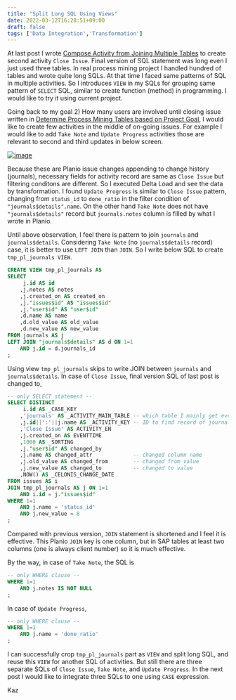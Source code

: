 ```yaml
---
title: "Split Long SQL Using Views"
date: 2022-03-12T16:28:51+09:00
draft: false
tags: ['Data Integration','Transformation']
---
```


At last post I wrote [Compose Activity from Joining Multiple Tables](../2022-03-05-compose-activity-from-joining-multiple-tables) to create second activity `Close Issue`. Final version of SQL statement was long even I just used three tables. In real process mining project I handled hundred of tables and wrote quite long SQLs. At that time I faced same patterns of SQL in multiple activities. So I introduces `VIEW` in my SQLs for grouping same pattern of `SELECT` SQL, similar to create function (method) in programming. I would like to try it using current project.

Going back to my goal 2) How many users are involved until closing issue written in [Determine Process Mining Tables based on Project Goal](../2022-02-19-determine-process-mining-tables-based-on-project-goal), I would like to create few activities in the middle of on-going issues. For example I would like to add `Take Note` and `Update Progress` activities those are relevant to second and third updates in below screen.

[![image](https://user-images.githubusercontent.com/67397583/158009616-821663ae-b12f-4e4e-a8fa-90addfea1380.png)](https://user-images.githubusercontent.com/67397583/158009616-821663ae-b12f-4e4e-a8fa-90addfea1380.png)

Because these are Planio issue changes appending to change history (journals), necessary fields for activity record are same as `Close Issue` but filtering conditons are different. So I executed Delta Load and see the data by transformation. I found `Update Progress` is similar to `Close Issue` pattern, changing from `status_id` to `done_ratio` in the filter condition of `"journals$details".name`. On the other hand `Take Note` does not have `"journals$details"` record but `journals.notes` column is filled by what I wrote in Planio. 

Until above observation, I feel there is pattern to join `journals` and `journals$details`. Considering `Take Note` (no `journals$details` record) case, it is better to use `LEFT JOIN` than `JOIN`. So I write below SQL to create `tmp_pl_journals VIEW`.

```sql
CREATE VIEW tmp_pl_journals AS
SELECT
     j.id AS id
    ,j.notes AS notes
    ,j.created_on AS created_on
    ,j."issues$id" AS "issues$id"
    ,j."user$id" AS "user$id"
    ,d.name AS name
    ,d.old_value AS old_value
    ,d.new_value AS new_value
FROM journals AS j
LEFT JOIN "journals$details" AS d ON 1=1
    AND j.id = d.journals_id
;
```

Using view `tmp_pl_journals` skips to write JOIN between `journals` and `journals$details`. In case of `Close Issue`, final version SQL of last post is changed to,

```sql
-- only SELECT statement --
SELECT DISTINCT
     i.id AS _CASE_KEY
    ,'journals' AS _ACTIVITY_MAIN_TABLE -- which table I mainly get event log 
    ,j.id||':'||j.name AS _ACTIVITY_KEY -- ID to find record of journals and journals$details
    ,'Close Issue' AS ACTIVITY_EN 
    ,j.created_on AS EVENTTIME
    ,1000 AS _SORTING
    ,j."user$id" AS changed_by
    ,j.name AS changed_attr             -- changed column name
    ,j.old_value AS changed_from        -- changed from value
    ,j.new_value AS changed_to          -- changed to value
    ,NOW() AS _CELONIS_CHANGE_DATE
FROM issues AS i
JOIN tmp_pl_journals AS j ON 1=1
    AND i.id = j."issues$id"
WHERE 1=1
    AND j.name = 'status_id'
    AND j.new_value = 8
;
```
Compared with previous version, `JOIN` statement is shortened and I feel it is effective. This Planio `JOIN` key is one column, but in SAP tables at least two columns (one is always client number) so it is much effective. 

By the way, in case of `Take Note`, the SQL is 
```sql
-- only WHERE clause --
WHERE 1=1
    AND j.notes IS NOT NULL
;
```

In case of `Update Progress`,
```sql
-- only WHERE clause --
WHERE 1=1
    AND j.name = 'done_ratio'
;
```

I can successfully crop `tmp_pl_journals` part as `VIEW` and split long SQL, and reuse this `VIEW` for another SQL of activities. But still there are three separate SQLs of `Close Issue`, `Take Note`, and `Update Progress`. In the next post I would like to integrate three SQLs to one using `CASE` expression.

Kaz
